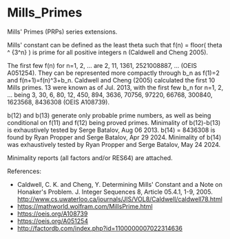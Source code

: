 # Mills_Primes
Mills' Primes (PRPs) series extensions.

Mills' constant can be defined as the least theta such that f(n) = floor( theta ^ {3^n} ) is prime for all positive integers n (Caldwell and Cheng 2005).

The first few f(n) for n=1, 2, ... are 2, 11, 1361, 2521008887, ... (OEIS A051254). They can be represented more compactly through b_n as f(1)=2 and
 f(n+1)=f(n)^3+b_n. 
Caldwell and Cheng (2005) calculated the first 10 Mills primes. 13 were known as of Jul. 2013, with the first few b_n for n=1, 2, ... being 3, 30, 6, 80, 12, 450, 894, 3636, 70756, 97220, 66768, 300840, 1623568, 8436308 (OEIS A108739). 

b(12) and b(13) generate only probable prime numbers, as well as being conditional on f(11) and f(12) being proved primes. Minimality of b(12)-b(13) is exhaustively tested by Serge Batalov, Aug 06 2013.
b(14) = 8436308 is found by Ryan Propper and Serge Batalov, Apr 29 2024. Minimality of b(14) was exhaustively tested by Ryan Propper and Serge Batalov, May 24 2024.

Minimality reports (all factors and/or RES64) are attached.

References:
- Caldwell, C. K. and Cheng, Y. Determining Mills' Constant and a Note on Honaker's Problem. J. Integer Sequences 8, Article 05.4.1, 1-9, 2005. http://www.cs.uwaterloo.ca/journals/JIS/VOL8/Caldwell/caldwell78.html
- https://mathworld.wolfram.com/MillsPrime.html
- https://oeis.org/A108739
- https://oeis.org/A051254
- http://factordb.com/index.php?id=1100000007022314636

